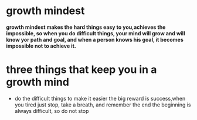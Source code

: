 # growth mindest 
**growth mindest makes the hard things easy to you,achieves the impossible, so when you do difficult things, your mind will grow and will know yor path and goal, and when a person knows his goal, it becomes impossible not to achieve it.**
# three things that keep you in a growth mind
* do the difficult things to make it easier
the big reward is success,when you tired just stop, take a breath, and remember the end
the beginning is always difficult, so do not stop
